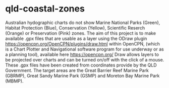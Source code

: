 # qld-coastal-zones
Australian hydographic charts do not show Marine National Parks (Green), Habitat Protection (Blue), Conservation (Yellow), Scientific Reserch (Orange) or Preservation (Pink) zones.
The aim of this project is to make available .gpx files that are usable as a layer using the ODraw plugin https://opencpn.org/OpenCPN/plugins/draw.html within OpenCPN, (which is a Chart Plotter and Navigational software program for use underway or as a planning tool), available here https://opencpn.org/ 
Draw allows layers to be projected over charts and can be turned on/off with the click of a mouse.
These .gpx files have been created from coordinates provide by the QLD Government.
The target areas are the Great Barrier Reef Marine Park (GBRMP), Great Sandy Marine Park (GSMP) and Moreton Bay Marine Park (MBMP).
